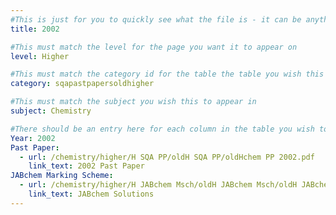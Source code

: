 ```yaml
---
#This is just for you to quickly see what the file is - it can be anything you want
title: 2002

#This must match the level for the page you want it to appear on
level: Higher

#This must match the category id for the table the table you wish this to appear in
category: sqapastpapersoldhigher

#This must match the subject you wish this to appear in
subject: Chemistry

#There should be an entry here for each column in the table you wish to populate:
Year: 2002
Past Paper: 
  - url: /chemistry/higher/H SQA PP/oldH SQA PP/oldHchem PP 2002.pdf
    link_text: 2002 Past Paper
JABchem Marking Scheme:
  - url: /chemistry/higher/H JABchem Msch/oldH JABchem Msch/oldH JABchem Msch 2002.pdf
    link_text: JABchem Solutions
---
```

